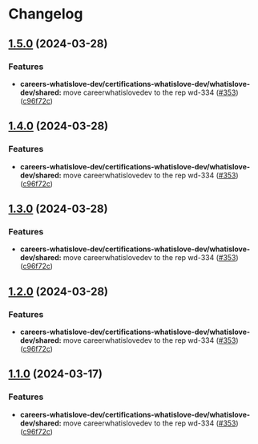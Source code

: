 # Changelog

## [1.5.0](https://github.com/what1s1ove/whatislove.dev/compare/@whatislove.dev/careers-whatislove-dev-v1.4.0...@whatislove.dev/careers-whatislove-dev-v1.5.0) (2024-03-28)


### Features

* **careers-whatislove-dev/certifications-whatislove-dev/whatislove-dev/shared:** move careerwhatislovedev to the rep wd-334 ([#353](https://github.com/what1s1ove/whatislove.dev/issues/353)) ([c96f72c](https://github.com/what1s1ove/whatislove.dev/commit/c96f72c53916cea9fc761771427dee468c42e440))

## [1.4.0](https://github.com/what1s1ove/whatislove.dev/compare/@whatislove.dev/careers-whatislove-dev-v1.3.0...@whatislove.dev/careers-whatislove-dev-v1.4.0) (2024-03-28)


### Features

* **careers-whatislove-dev/certifications-whatislove-dev/whatislove-dev/shared:** move careerwhatislovedev to the rep wd-334 ([#353](https://github.com/what1s1ove/whatislove.dev/issues/353)) ([c96f72c](https://github.com/what1s1ove/whatislove.dev/commit/c96f72c53916cea9fc761771427dee468c42e440))

## [1.3.0](https://github.com/what1s1ove/whatislove.dev/compare/@whatislove.dev/careers-whatislove-dev-v1.2.0...@whatislove.dev/careers-whatislove-dev-v1.3.0) (2024-03-28)


### Features

* **careers-whatislove-dev/certifications-whatislove-dev/whatislove-dev/shared:** move careerwhatislovedev to the rep wd-334 ([#353](https://github.com/what1s1ove/whatislove.dev/issues/353)) ([c96f72c](https://github.com/what1s1ove/whatislove.dev/commit/c96f72c53916cea9fc761771427dee468c42e440))

## [1.2.0](https://github.com/what1s1ove/whatislove.dev/compare/@whatislove.dev/careers-whatislove-dev-v1.1.0...@whatislove.dev/careers-whatislove-dev-v1.2.0) (2024-03-28)


### Features

* **careers-whatislove-dev/certifications-whatislove-dev/whatislove-dev/shared:** move careerwhatislovedev to the rep wd-334 ([#353](https://github.com/what1s1ove/whatislove.dev/issues/353)) ([c96f72c](https://github.com/what1s1ove/whatislove.dev/commit/c96f72c53916cea9fc761771427dee468c42e440))

## [1.1.0](https://github.com/what1s1ove/whatislove.dev/compare/@whatislove.dev/careers-whatislove-dev-v1.0.0...@whatislove.dev/careers-whatislove-dev-v1.1.0) (2024-03-17)


### Features

* **careers-whatislove-dev/certifications-whatislove-dev/whatislove-dev/shared:** move careerwhatislovedev to the rep wd-334 ([#353](https://github.com/what1s1ove/whatislove.dev/issues/353)) ([c96f72c](https://github.com/what1s1ove/whatislove.dev/commit/c96f72c53916cea9fc761771427dee468c42e440))
